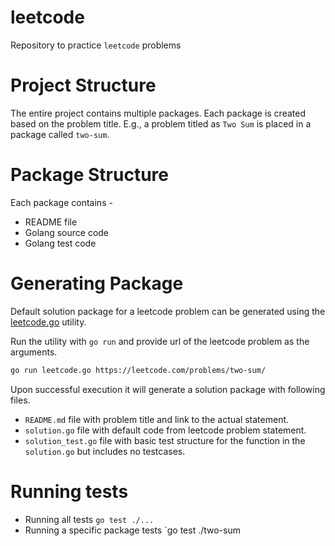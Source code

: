 # leetcode 
Repository to practice `leetcode` problems

# Project Structure
The entire project contains multiple packages. Each package is created based on the problem title. E.g., a problem titled as `Two Sum`
is placed in a package called `two-sum`.

# Package Structure
Each package contains -
+ README file
+ Golang source code
+ Golang test code

# Generating Package
Default solution package for a leetcode problem can be generated using the [leetcode.go](./leetcode.go) utility.

Run the utility with `go run` and provide url of the leetcode problem as the arguments.

```sh
go run leetcode.go https://leetcode.com/problems/two-sum/
```

Upon successful execution it will generate a solution package with following files.
+ `README.md` file with problem title and link to the actual statement.
+ `solution.go` file with default code from leetcode problem statement.
+ `solution_test.go` file with basic test structure for the function in the `solution.go` but includes no testcases. 

# Running tests
+ Running all tests `go test ./...`
+ Running a specific package tests `go test ./two-sum
